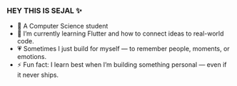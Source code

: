 ### HEY THIS IS SEJAL ✨

- 🧠 A Computer Science student
- 🌱 I’m currently learning Flutter and how to connect ideas to real-world code.
- 💗 Sometimes I just build for myself — to remember people, moments, or emotions.
- ⚡ Fun fact: I learn best when I’m building something personal — even if it never ships.

